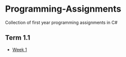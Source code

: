 # Programming-Assignments
Collection of first year programming assignments in C#

## Term 1.1
- [Week 1](https://docs.google.com/viewer?url=https://raw.githubusercontent.com/JurekInholland/Programming-Assignments/master/pdfs/Programming1-Week1-Exercises.pdf)
